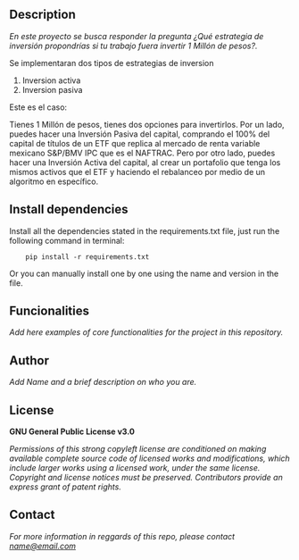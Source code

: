 ## Description
*En este proyecto se busca responder la pregunta ¿Qué estrategia de inversión propondrías si tu trabajo fuera invertir 1 Millón de pesos?.*

Se implementaran dos tipos de estrategias de inversion

1. Inversion activa
2. Inversion pasiva

Este es el caso:

Tienes 1 Millón de pesos, tienes dos opciones para invertirlos. Por un lado, puedes hacer una Inversión Pasiva del capital, comprando el 100% del capital de títulos de un ETF que replica al mercado de renta variable mexicano S&P/BMV IPC que es el NAFTRAC. Pero por otro lado, puedes hacer una Inversión Activa del capital, al crear un portafolio que tenga los mismos activos que el ETF y haciendo el rebalanceo por medio de un algoritmo en específico.

## Install dependencies

Install all the dependencies stated in the requirements.txt file, just run the following command in terminal:

        pip install -r requirements.txt
        
Or you can manually install one by one using the name and version in the file.

## Funcionalities

*Add here examples of core functionalities for the project in this repository.*

## Author
*Add Name and a brief description on who you are.*

## License
**GNU General Public License v3.0** 

*Permissions of this strong copyleft license are conditioned on making available 
complete source code of licensed works and modifications, which include larger 
works using a licensed work, under the same license. Copyright and license notices 
must be preserved. Contributors provide an express grant of patent rights.*

## Contact
*For more information in reggards of this repo, please contact name@email.com*

